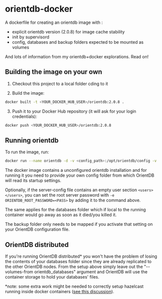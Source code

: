 orientdb-docker
===============

A dockerfile for creating an orientdb image with :

  - explicit orientdb version (2.0.8) for image cache stability
  - init by supervisord
  - config, databases and backup folders expected to be mounted as volumes

And lots of information from my orientdb+docker explorations. Read on!


Building the image on your own
------------------------------

1. Checkout this project to a local folder cding to it

2. Build the image:
  ```bash
docker built -t <YOUR_DOCKER_HUB_USER>/orientdb:2.0.8 .
```

3. Push it to your Docker Hub repository (it will ask for your login credentials):
  ```bash
docker push <YOUR_DOCKER_HUB_USER>/orientdb:2.0.8
```


Running orientdb
----------------

To run the image, run:

```bash
docker run --name orientdb -d -v <config_path>:/opt/orientdb/config -v <databases_path>:/opt/orientdb/databases -v <backup_path>:/opt/orientdb/backup -p 2424:2424 -p 2480:2480 maluuba/orientdb:2.0.8
```

The docker image contains a unconfigured orientdb installation and for running it you need to provide your own config folder from which OrientDB will read its startup settings.

Optionally, if the server-config file contains an empty user section `<users></users>`, you can set the root server password with `-e ORIENTDB_ROOT_PASSWORD=<PASS>` by adding it to the command above.

The same applies for the databases folder which if local to the running container would go away as soon as it died/you killed it.

The backup folder only needs to be mapped if you activate that setting on your OrientDB configuration file.


OrientDB distributed
--------------------

If you're running OrientDB distributed* you won't have the problem of losing the contents of your databases folder since they are already replicated to the other OrientDB nodes. From the setup above simply leave out the "--volumes-from orientdb_databases" argument and OrientDB will use the container storage to hold your databases' files.

*note: some extra work might be needed to correctly setup hazelcast running inside docker containers ([see this discussion](https://groups.google.com/forum/#!topic/vertx/MvKcz_aTaWM)).

